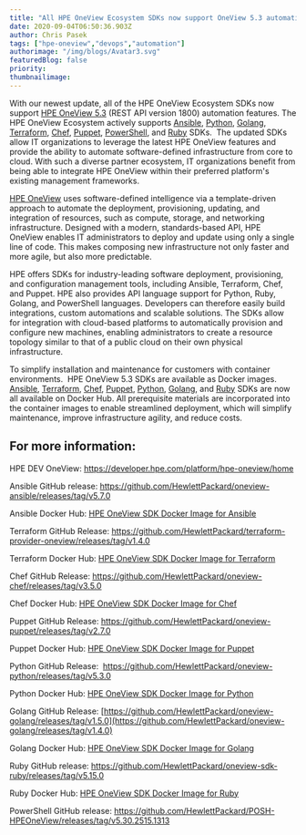 ```yaml
---
title: "All HPE OneView Ecosystem SDKs now support OneView 5.3 automation"
date: 2020-09-04T06:50:36.903Z
author: Chris Pasek 
tags: ["hpe-oneview","devops","automation"]
authorimage: "/img/blogs/Avatar3.svg"
featuredBlog: false
priority:
thumbnailimage:
---
```

With our newest update, all of the HPE OneView Ecosystem SDKs now support [HPE OneView 5.3](https://www.hpe.com/us/en/integrated-systems/software.html?chatsrc=ot-en&jumpid=ps_ixkqsmug5a_aid-520023673&gclid=EAIaIQobChMIpPL8tqD16QIVUfDACh0i3g6WEAAYASAAEgLJ-_D_BwE&gclsrc=aw.ds)  (REST API version 1800) automation features. The HPE OneView Ecosystem actively supports [Ansible](https://github.com/HewlettPackard/oneview-ansible), [Python](https://github.com/HewlettPackard/oneview-python), [Golang](https://github.com/HewlettPackard/oneview-golang), [Terraform](https://github.com/HewlettPackard/terraform-provider-oneview/releases/tag/v1.3.0), [Chef](https://github.com/HewlettPackard/oneview-chef), [Puppet](https://github.com/HewlettPackard/oneview-puppet), [PowerShell](https://github.com/HewlettPackard/POSH-HPOneView), and [Ruby](https://github.com/HewlettPackard/oneview-sdk-ruby) SDKs.  The updated SDKs allow IT organizations to leverage the latest HPE OneView features and provide the ability to automate software-defined infrastructure from core to cloud. With such a diverse partner ecosystem, IT organizations benefit from being able to integrate HPE OneView within their preferred platform's existing management frameworks.     

[HPE OneView](https://www.hpe.com/us/en/integrated-systems/software.html)  uses software-defined intelligence via a template-driven approach to automate the deployment, provisioning, updating, and integration of resources, such as compute, storage, and networking infrastructure. Designed with a modern, standards-based API, HPE OneView enables IT administrators to deploy and update using only a single line of code. This makes composing new infrastructure not only faster and more agile, but also more predictable.    

HPE offers SDKs for industry-leading software deployment, provisioning, and configuration management tools, including Ansible, Terraform, Chef, and Puppet. HPE also provides API language support for Python, Ruby, Golang, and PowerShell languages. Developers can therefore easily build integrations, custom automations and scalable solutions. The SDKs allow for integration with cloud-based platforms to automatically provision and configure new machines, enabling administrators to create a resource topology similar to that of a public cloud on their own physical infrastructure.     

To simplify installation and maintenance for customers with container environments.  HPE OneView 5.3 SDKs are available as Docker images. [Ansible](https://hub.docker.com/repository/docker/hewlettpackardenterprise/hpe-oneview-sdk-for-ansible), [Terraform](https://hub.docker.com/repository/docker/hewlettpackardenterprise/hpe-oneview-sdk-for-terraform), [Chef](https://hub.docker.com/repository/docker/hewlettpackardenterprise/hpe-oneview-sdk-for-chef), [Puppet](https://hub.docker.com/repository/docker/hewlettpackardenterprise/hpe-oneview-sdk-for-puppet), [Python](https://hub.docker.com/repository/docker/hewlettpackardenterprise/hpe-oneview-sdk-for-python), [Golang](https://hub.docker.com/repository/docker/hewlettpackardenterprise/hpe-oneview-sdk-for-golang), and [Ruby](https://hub.docker.com/repository/docker/hewlettpackardenterprise/hpe-oneview-sdk-for-ruby) SDKs are now all available on Docker Hub. All prerequisite materials are incorporated into the container images to enable streamlined deployment, which will simplify maintenance, improve infrastructure agility, and reduce costs.    

## For more information:

HPE DEV OneView: <https://developer.hpe.com/platform/hpe-oneview/home>

Ansible GitHub release:  <https://github.com/HewlettPackard/oneview-ansible/releases/tag/v5.7.0>

Ansible Docker Hub: [HPE OneView SDK Docker Image for Ansible](https://hub.docker.com/repository/docker/hewlettpackardenterprise/hpe-oneview-sdk-for-ansible)

Terraform GitHub Release: <https://github.com/HewlettPackard/terraform-provider-oneview/releases/tag/v1.4.0>

Terraform Docker Hub: [HPE OneView SDK Docker Image for Terraform](https://hub.docker.com/repository/docker/hewlettpackardenterprise/hpe-oneview-sdk-for-terraform)

Chef GitHub Release: <https://github.com/HewlettPackard/oneview-chef/releases/tag/v3.5.0>

Chef Docker Hub: [HPE OneView SDK Docker Image for Chef](https://hub.docker.com/repository/docker/hewlettpackardenterprise/hpe-oneview-sdk-for-chef)

Puppet GitHub Release: <https://github.com/HewlettPackard/oneview-puppet/releases/tag/v2.7.0>

Puppet Docker Hub: [HPE OneView SDK Docker Image for Puppet](https://hub.docker.com/repository/docker/hewlettpackardenterprise/hpe-oneview-sdk-for-puppet)

Python GitHub Release:  <https://github.com/HewlettPackard/oneview-python/releases/tag/v5.3.0>

Python Docker Hub: [HPE OneView SDK Docker Image for Python](https://hub.docker.com/repository/docker/hewlettpackardenterprise/hpe-oneview-sdk-for-python)

Golang GitHub Release:   [https://github.com/HewlettPackard/oneview-golang/releases/tag/v1.5.0](https://github.com/HewlettPackard/oneview-golang/releases/tag/v1.4.0)

Golang Docker Hub: [HPE OneView SDK Docker Image for Golang](https://hub.docker.com/repository/docker/hewlettpackardenterprise/hpe-oneview-sdk-for-golang)

Ruby GitHub release: <https://github.com/HewlettPackard/oneview-sdk-ruby/releases/tag/v5.15.0>

Ruby Docker Hub: [HPE OneView SDK Docker Image for Ruby](https://hub.docker.com/repository/docker/hewlettpackardenterprise/hpe-oneview-sdk-for-ruby)

PowerShell  GitHub release: <https://github.com/HewlettPackard/POSH-HPEOneView/releases/tag/v5.30.2515.1313>